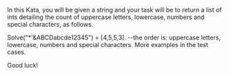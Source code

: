 In this Kata, you will be given a string and your task will be to return a list of ints detailing the count of uppercase letters, lowercase, numbers and special characters, as follows.

Solve("*'&ABCDabcde12345") = [4,5,5,3].
--the order is: uppercase letters, lowercase, numbers and special characters.
More examples in the test cases.

Good luck!